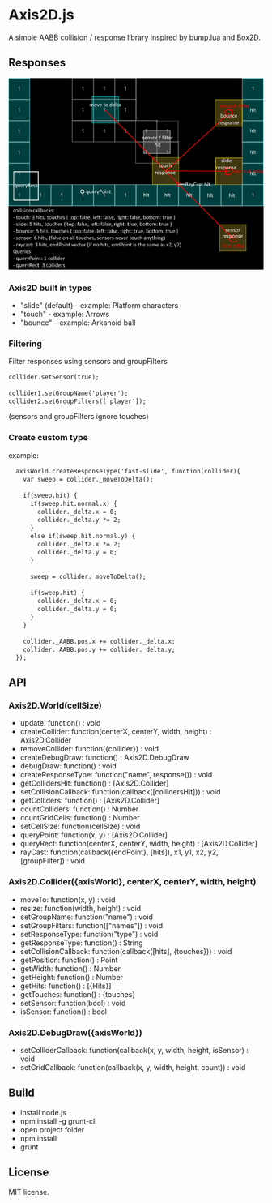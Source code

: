 # Axis2D.js

A simple AABB collision / response library inspired by bump.lua and Box2D.

## Responses

![collisions/queries](https://raw.githubusercontent.com/einarkristjan/Axis2D.js/dev/img/collisions-queries.png)

### Axis2D built in types
* "slide" (default) - example: Platform characters
* "touch" - example: Arrows
* "bounce" - example: Arkanoid ball

### Filtering

Filter responses using sensors and groupFilters

    collider.setSensor(true);

    collider1.setGroupName('player');
    collider2.setGroupFilters(['player']);

(sensors and groupFilters ignore touches)

### Create custom type

example:

      axisWorld.createResponseType('fast-slide', function(collider){
        var sweep = collider._moveToDelta();

        if(sweep.hit) {
          if(sweep.hit.normal.x) {
            collider._delta.x = 0;
            collider._delta.y *= 2;
          }
          else if(sweep.hit.normal.y) {
            collider._delta.x *= 2;
            collider._delta.y = 0;
          }

          sweep = collider._moveToDelta();

          if(sweep.hit) {
            collider._delta.x = 0;
            collider._delta.y = 0;
          }
        }

        collider._AABB.pos.x += collider._delta.x;
        collider._AABB.pos.y += collider._delta.y;
      });

## API

### Axis2D.World(cellSize)
* update: function() : void
* createCollider: function(centerX, centerY, width, height) : Axis2D.Collider
* removeCollider: function({collider}) : void
* createDebugDraw: function() : Axis2D.DebugDraw
* debugDraw: function() : void
* createResponseType: function("name", response()) : void
* getCollidersHit: function() : [Axis2D.Collider]
* setCollisionCallback: function(callback([collidersHit])) : void
* getColliders: function() : [Axis2D.Collider]
* countColliders: function() : Number
* countGridCells: function() : Number
* setCellSize: function(cellSize) : void
* queryPoint: function(x, y) : [Axis2D.Collider]
* queryRect: function(centerX, centerY, width, height) : [Axis2D.Collider]
* rayCast: function(callback({endPoint}, [hits]), x1, y1, x2, y2, [groupFilter]) : void

### Axis2D.Collider({axisWorld}, centerX, centerY, width, height)
* moveTo: function(x, y) : void
* resize: function(width, height) : void
* setGroupName: function("name") : void
* setGroupFilters: function(["names"]) : void
* setResponseType: function("type") : void
* getResponseType: function() : String
* setCollisionCallback: function(callback([hits], {touches})) : void
* getPosition: function() : Point
* getWidth: function() : Number
* getHeight: function() : Number
* getHits: function() : [{Hits}]
* getTouches: function() : {touches}
* setSensor: function(bool) : void
* isSensor: function() : bool

### Axis2D.DebugDraw({axisWorld})
* setColliderCallback: function(callback(x, y, width, height, isSensor) : void
* setGridCallback: function(callback(x, y, width, height, count)) : void

## Build

* install node.js
* npm install -g grunt-cli
* open project folder
* npm install
* grunt

## License

MIT license.
